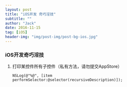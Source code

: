 ```yaml
---
layout: post
title: "iOS开发 奇巧淫技"
subtitle: ""
author: "Jack"
date: 2016-11-15
tag: [iOS]
header-img: "img/post-img/post-bg-ios.jpg"
---
```


### iOS开发奇巧淫技

1. 打印某控件所有子控件（私有方法，请勿提交AppStore）

   ```
   NSLog(@"%@", [item performSelector:@selector(recursiveDescription)]);
   ```

   ​